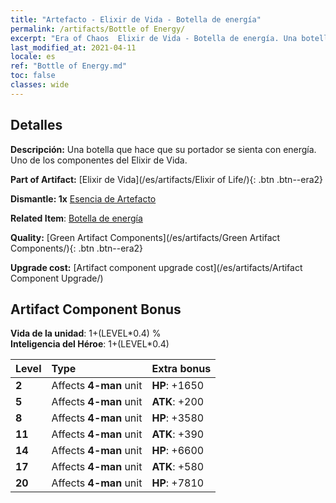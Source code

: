 ```yaml
---
title: "Artefacto - Elixir de Vida - Botella de energía"
permalink: /artifacts/Bottle of Energy/
excerpt: "Era of Chaos  Elixir de Vida - Botella de energía. Una botella que hace que su portador se sienta con energía. Uno de los componentes del Elixir de Vida."
last_modified_at: 2021-04-11
locale: es
ref: "Bottle of Energy.md"
toc: false
classes: wide
---
```




## Detalles

 **Descripción:** Una botella que hace que su portador se sienta con energía. Uno de los componentes del Elixir de Vida.

 **Part of Artifact:** [Elixir de Vida](/es/artifacts/Elixir of Life/){: .btn .btn--era2}

 **Dismantle: 1x** [Esencia de Artefacto](/es/Items/con_905/)

 **Related Item**: [Botella de energía](/es/Items/art_108/)

 **Quality:** [Green Artifact Components](/es/artifacts/Green Artifact Components/){: .btn .btn--era2}

 **Upgrade cost:** [Artifact component upgrade cost](/es/artifacts/Artifact Component Upgrade/)

## Artifact Component Bonus

  **Vida de la unidad**: 1+(LEVEL\*0.4) %<br/>**Inteligencia del Héroe**: 1+(LEVEL\*0.4)

  |  Level  | Type |    Extra bonus  | 
  |:--------|:-----|:----------------| 
  | **2** | Affects **4-man** unit | **HP**: +1650 | 
  | **5** | Affects **4-man** unit | **ATK**: +200 | 
  | **8** | Affects **4-man** unit | **HP**: +3580 | 
  | **11** | Affects **4-man** unit | **ATK**: +390 | 
  | **14** | Affects **4-man** unit | **HP**: +6600 | 
  | **17** | Affects **4-man** unit | **ATK**: +580 | 
  | **20** | Affects **4-man** unit | **HP**: +7810 | 
